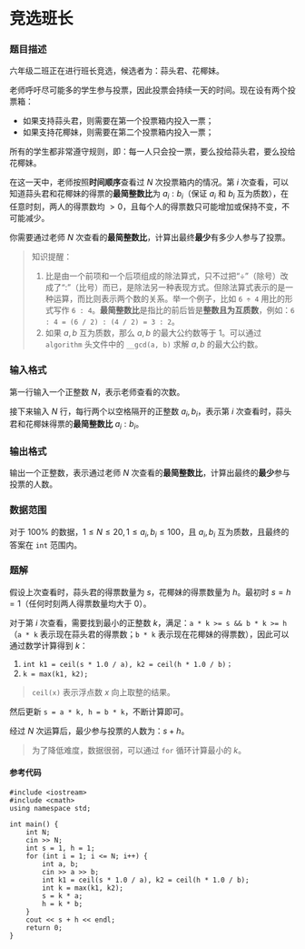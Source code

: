 # 竞选班长

### 题目描述
六年级二班正在进行班长竞选，候选者为：蒜头君、花椰妹。

老师呼吁尽可能多的学生参与投票，因此投票会持续一天的时间。现在设有两个投票箱：

*   如果支持蒜头君，则需要在第一个投票箱内投入一票；
*   如果支持花椰妹，则需要在第二个投票箱内投入一票；

所有的学生都非常遵守规则，即：每一人只会投一票，要么投给蒜头君，要么投给花椰妹。

在这一天中，老师按照**时间顺序**查看过 $N$ 次投票箱内的情况。第 $i$ 次查看，可以知道蒜头君和花椰妹的得票的**最简整数比**为 $a_i : b_i$（保证 $a_i$ 和 $b_i$ 互为质数），在任意时刻，两人的得票数均 $>0$，且每个人的得票数只可能增加或保持不变，不可能减少。

你需要通过老师 $N$ 次查看的**最简整数比**，计算出最终**最少**有多少人参与了投票。

> 知识提醒：
> 
> 1.  比是由一个前项和一个后项组成的除法算式，只不过把“÷”（除号）改成了“:”（比号）而已，是除法另一种表现方式。但除法算式表示的是一种运算，而比则表示两个数的关系。举一个例子，比如 `6 ÷ 4` 用比的形式写作 `6 : 4`。**最简整数比**是指比的前后皆是**整数且为互质数**，例如：`6 : 4 = (6 / 2) : (4 / 2) = 3 : 2`。
> 2.  如果 $a,b$ 互为质数，那么 $a,b$ 的最大公约数等于 $1$。可以通过 `algorithm` 头文件中的 `__gcd(a, b)` 求解 $a, b$ 的最大公约数。

### 输入格式

第一行输入一个正整数 $N$，表示老师查看的次数。

接下来输入 $N$ 行，每行两个以空格隔开的正整数 $a_i, b_i$，表示第 $i$ 次查看时，蒜头君和花椰妹得票的**最简整数比** $a_i : b_i$。

### 输出格式

输出一个正整数，表示通过老师 $N$ 次查看的**最简整数比**，计算出最终的**最少**参与投票的人数。

### 数据范围

对于 $100\%$ 的数据，$1\leq N \leq 20, 1\leq a_i, b_i \leq 100$，且 $a_i,b_i$ 互为质数，且最终的答案在 `int` 范围内。

<div style="page-break-after: always"></div>

### 题解
假设上次查看时，蒜头君的得票数量为 $s$，花椰妹的得票数量为 $h$。最初时 $s = h = 1$（任何时刻两人得票数量均大于 $0$）。

对于第 $i$ 次查看，需要找到最小的正整数 $k$，满足：`a * k >= s && b * k >= h`（`a * k` 表示现在蒜头君的得票数；`b * k` 表示现在花椰妹的得票数），因此可以通过数学计算得到 $k$：

1.  `int k1 = ceil(s * 1.0 / a), k2 = ceil(h * 1.0 / b)；`
2.  `k = max(k1, k2);`

> `ceil(x)` 表示浮点数 $x$ 向上取整的结果。

然后更新 `s = a * k, h = b * k`，不断计算即可。

经过 $N$ 次运算后，最少参与投票的人数为：$s + h$。

> 为了降低难度，数据很弱，可以通过 `for` 循环计算最小的 $k$。


#### 参考代码

```c++{.line-numbers}
#include <iostream>
#include <cmath>
using namespace std;

int main() {
    int N;
    cin >> N;
    int s = 1, h = 1;
    for (int i = 1; i <= N; i++) {
        int a, b;
        cin >> a >> b;
        int k1 = ceil(s * 1.0 / a), k2 = ceil(h * 1.0 / b);
        int k = max(k1, k2);
        s = k * a;
        h = k * b;
    }
    cout << s + h << endl;
    return 0;
}
```

<div style="page-break-after: always"></div>
